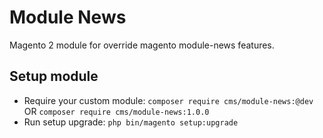 # Module News

Magento 2 module for override magento module-news features.

## Setup module

- Require your custom module: `composer require cms/module-news:@dev` OR `composer require cms/module-news:1.0.0`
- Run setup upgrade: `php bin/magento setup:upgrade`

